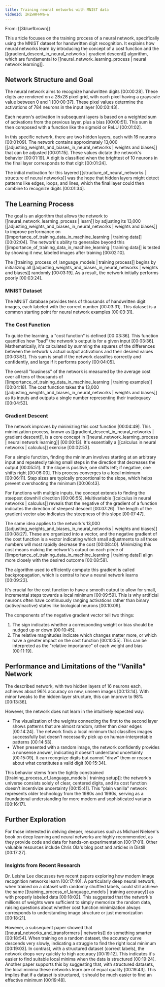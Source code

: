 ```yaml
---
title: Training neural networks with MNIST data
videoId: IHZwWFHWa-w
---
```


From: [[3blue1brown]] <br/> 

This article focuses on the training process of a neural network, specifically using the MNIST dataset for handwritten digit recognition. It explains how neural networks learn by introducing the concept of a cost function and the [[gradient_descent_in_neural_networks | gradient descent]] algorithm, which are fundamental to [[neural_network_learning_process | neural network learning]].

## Network Structure and Goal

The neural network aims to recognize handwritten digits [00:00:28]. These digits are rendered on a 28x28 pixel grid, with each pixel having a grayscale value between 0 and 1 [00:00:37]. These pixel values determine the activations of 784 neurons in the input layer [00:00:43].

Each neuron's activation in subsequent layers is based on a weighted sum of activations from the previous layer, plus a bias [00:00:51]. This sum is then composed with a function like the sigmoid or ReLU [00:01:02].

In this specific network, there are two hidden layers, each with 16 neurons [00:01:09]. The network contains approximately 13,000 [[adjusting_weights_and_biases_in_neural_networks | weights and biases]] that can be adjusted [00:01:15]. These values dictate the network's behavior [00:01:19]. A digit is classified when the brightest of 10 neurons in the final layer corresponds to that digit [00:01:24].

The initial motivation for this layered [[structure_of_neural_networks | structure of neural networks]] was the hope that hidden layers might detect patterns like edges, loops, and lines, which the final layer could then combine to recognize digits [00:01:34].

## The Learning Process

The goal is an algorithm that allows the network to [[neural_network_learning_process | learn]] by adjusting its 13,000 [[adjusting_weights_and_biases_in_neural_networks | weights and biases]] to improve performance on [[importance_of_training_data_in_machine_learning | training data]] [00:02:04]. The network's ability to generalize beyond this [[importance_of_training_data_in_machine_learning | training data]] is tested by showing it new, labeled images after training [00:02:10].

The [[training_process_of_language_models | training process]] begins by initializing all [[adjusting_weights_and_biases_in_neural_networks | weights and biases]] randomly [00:03:19]. As a result, the network initially performs poorly [00:03:24].

### MNIST Dataset

The MNIST database provides tens of thousands of handwritten digit images, each labeled with the correct number [00:03:31]. This dataset is a common starting point for neural network examples [00:03:31].

### The Cost Function

To guide the learning, a "cost function" is defined [00:03:36]. This function quantifies how "bad" the network's output is for a given input [00:03:36]. Mathematically, it's calculated by summing the squares of the differences between the network's actual output activations and their desired values [00:03:51]. This sum is small if the network classifies correctly and confidently, and large if it performs poorly [00:04:05].

The overall "lousiness" of the network is measured by the average cost over all tens of thousands of [[importance_of_training_data_in_machine_learning | training examples]] [00:04:18]. The cost function takes the 13,000 [[adjusting_weights_and_biases_in_neural_networks | weights and biases]] as its inputs and outputs a single number representing their inadequacy [00:04:53].

### Gradient Descent

The network improves by minimizing this cost function [00:04:49]. This minimization process, known as [[gradient_descent_in_neural_networks | gradient descent]], is a core concept in [[neural_network_learning_process | neural network learning]] [00:00:13]. It's essentially a [[calculus in neural networks | calculus]] exercise [00:02:53].

For a simple function, finding the minimum involves starting at an arbitrary input and repeatedly taking small steps in the direction that decreases the output [00:05:51]. If the slope is positive, one shifts left; if negative, one shifts right [00:06:00]. This process converges to a local minimum [00:06:11]. Step sizes are typically proportional to the slope, which helps prevent overshooting the minimum [00:06:43].

For functions with multiple inputs, the concept extends to finding the steepest downhill direction [00:06:55]. Multivariable [[calculus in neural networks | calculus]] reveals that the negative of the gradient of a function indicates the direction of steepest descent [00:07:26]. The length of the gradient vector also indicates the steepness of this slope [00:07:47].

The same idea applies to the network's 13,000 [[adjusting_weights_and_biases_in_neural_networks | weights and biases]] [00:08:27]. These are organized into a vector, and the negative gradient of the cost function is a vector indicating which small adjustments to all those numbers will most rapidly decrease the cost [00:08:40]. Minimizing this cost means making the network's output on each piece of [[importance_of_training_data_in_machine_learning | training data]] align more closely with the desired outcome [00:08:58].

The algorithm used to efficiently compute this gradient is called backpropagation, which is central to how a neural network learns [00:09:23].

It's crucial for the cost function to have a smooth output to allow for small, incremental steps towards a local minimum [00:09:59]. This is why artificial neurons often have continuously ranging activations rather than binary (active/inactive) states like biological neurons [00:10:09].

The components of the negative gradient vector tell two things:
1.  The sign indicates whether a corresponding weight or bias should be nudged up or down [00:10:45].
2.  The relative magnitudes indicate which changes matter more, or which have a greater impact on the cost function [00:10:55]. This can be interpreted as the "relative importance" of each weight and bias [00:11:19].

## Performance and Limitations of the "Vanilla" Network

The described network, with two hidden layers of 16 neurons each, achieves about 96% accuracy on new, unseen images [00:13:14]. With minor tweaks to the hidden layer structure, this can improve to 98% [00:13:36].

However, the network does not learn in the intuitively expected way:
*   The visualization of the weights connecting the first to the second layer shows patterns that are almost random, rather than clear edges [00:14:24]. The network finds a local minimum that classifies images successfully but doesn't necessarily pick up on human-interpretable patterns [00:14:53].
*   When presented with a random image, the network confidently provides a nonsense answer, indicating it doesn't understand uncertainty [00:15:09]. It can recognize digits but cannot "draw" them or reason about what constitutes a valid digit [00:15:34].

This behavior stems from the tightly constrained [[training_process_of_language_models | training setup]]: the network's universe consists solely of clear, centered digits, and its cost function doesn't incentivize uncertainty [00:15:41]. This "plain vanilla" network represents older technology from the 1980s and 1990s, serving as a foundational understanding for more modern and sophisticated variants [00:16:17].

## Further Exploration

For those interested in delving deeper, resources such as Michael Nielsen's book on deep learning and neural networks are highly recommended, as they provide code and data for hands-on experimentation [00:17:01]. Other valuable resources include Chris Ola's blog post and articles in Distill [00:17:27].

### Insights from Recent Research

Dr. Leisha Lee discusses two recent papers exploring how modern image recognition networks learn [00:17:40]. A particularly deep neural network, when trained on a dataset with randomly shuffled labels, could still achieve the same [[training_process_of_language_models | training accuracy]] as with properly labeled data [00:18:02]. This suggested that the network's millions of weights were sufficient to simply memorize the random data, raising questions about whether cost function minimization always corresponds to understanding image structure or just memorization [00:18:21].

However, a subsequent paper showed that [[neural_networks_and_transformers | networks]] do something smarter [00:18:54]. When training on a random dataset, the accuracy curve descends very slowly, indicating a struggle to find the right local minimum [00:19:03]. In contrast, with a structured dataset (correct labels), the network drops very quickly to high accuracy [00:19:12]. This indicates it's easier to find suitable local minima when the data is structured [00:19:24]. Another paper supports this by suggesting that, with structured datasets, the local minima these networks learn are of equal quality [00:19:43]. This implies that if a dataset is structured, it should be much easier to find an effective minimum [00:19:48].
